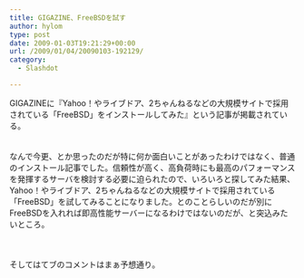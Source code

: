 ```yaml
---
title: GIGAZINE、FreeBSDを試す
author: hylom
type: post
date: 2009-01-03T19:21:29+00:00
url: /2009/01/04/20090103-192129/
category:
  - Slashdot

---
```

GIGAZINEに『Yahoo！やライブドア、2ちゃんねるなどの大規模サイトで採用されている「FreeBSD」をインストールしてみた』という記事が掲載されている。  
</br>   
なんで今更、とか思ったのだが特に何か面白いことがあったわけではなく、普通のインストール記事でした。信頼性が高く、高負荷時にも最高のパフォーマンスを発揮するサーバを検討する必要に迫られたので、いろいろと探してみた結果、Yahoo！やライブドア、2ちゃんねるなどの大規模サイトで採用されている「FreeBSD」を試してみることになりました。とのことらしいのだが別にFreeBSDを入れれば即高性能サーバーになるわけではないのだが、と突込みたいところ。</br>  
</br>   
そしてはてブのコメントはまぁ予想通り。</br>
